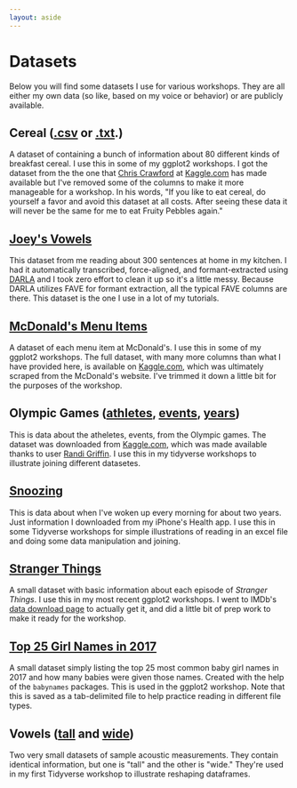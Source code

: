 ```yaml
---
layout: aside
---
```


Datasets
========

Below you will find some datasets I use for various workshops. They are all either my own data (so like, based on my voice or behavior) or are publicly available.

## Cereal ([.csv](/data/cereal.csv) or [.txt](/data/cereal.txt).)

A dataset of containing a bunch of information about 80 different kinds of breakfast cereal. I use this in some of my ggplot2 workshops. I got the dataset from the the one that [Chris Crawford](https://www.kaggle.com/crawford) at [Kaggle.com](https://www.kaggle.com/crawford/80-cereals) has made available but I've removed some of the columns to make it more manageable for a workshop. In his words, "If you like to eat cereal, do yourself a favor and avoid this dataset at all costs. After seeing these data it will never be the same for me to eat Fruity Pebbles again."

## [Joey's Vowels](/data/joey.csv)

This dataset from me reading about 300 sentences at home in my kitchen. I had it automatically transcribed, force-aligned, and formant-extracted using [DARLA](http://darla.dartmouth.edu) and I took zero effort to clean it up so it's a little messy. Because DARLA utilizes FAVE for formant extraction, all the typical FAVE columns are there. This dataset is the one I use in a lot of my tutorials.

## [McDonald's Menu Items](/data/menu.csv)

A dataset of each menu item at McDonald's. I use this in some of my ggplot2 workshops. The full dataset, with many more columns than what I have provided here, is available on [Kaggle.com](https://www.kaggle.com/mcdonalds/nutrition-facts), which was ultimately scraped from the McDonald's website. I've trimmed it down a little bit for the purposes of the workshop.

## Olympic Games ([athletes](/data/athletes.csv), [events](/data/events.csv), [years](/data/years.csv))

This is data about the atheletes, events, from the Olympic games. The dataset was downloaded from [Kaggle.com](https://www.kaggle.com/heesoo37/120-years-of-olympic-history-athletes-and-results), which was made available thanks to user [Randi Griffin](https://www.kaggle.com/heesoo37). I use this in my tidyverse workshops to illustrate joining different datasetes. 

## [Snoozing](/data/snoozing.xlsx)

This is data about when I've woken up every morning for about two years. Just information I downloaded from my iPhone's Health app. I use this in some Tidyverse workshops for simple illustrations of reading in an excel file and doing some data manipulation and joining. 

## [Stranger Things](/data/stranger.csv)

A small dataset with basic information about each episode of *Stranger Things*. I use this in my most recent ggplot2 workshops. I went to IMDb's [data download page](https://www.imdb.com/interfaces/) to actually get it, and did a little bit of prep work to make it ready for the workshop.

## [Top 25 Girl Names in 2017](/data/top25_girlnames_2017.txt)

A small dataset simply listing the top 25 most common baby girl names in 2017 and how many babies were given those names. Created with the help of the `babynames` packages. This is used in the ggplot2 workshop. Note that this is saved as a tab-delimited file to help practice reading in different file types.

## Vowels ([tall](/data/vowels_tall.csv) and [wide](/data/vowels_wide.csv))

Two very small datasets of sample acoustic measurements. They contain identical information, but one is "tall" and the other is "wide." They're used in my first Tidyverse workshop to illustrate reshaping dataframes.